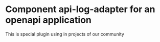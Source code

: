# Component api-log-adapter for an openapi application

This is special plugin using in projects of our community
